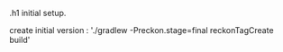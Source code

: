 .h1 initial setup. 

create initial version : 
'./gradlew -Preckon.stage=final reckonTagCreate build'